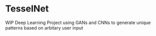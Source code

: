# TesselNet
WIP Deep Learning Project using GANs and CNNs to generate unique patterns based on arbitary user input

